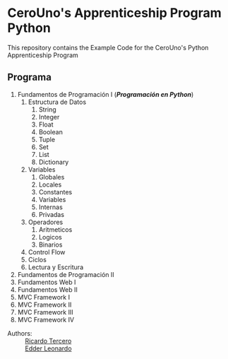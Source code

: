 # CeroUno's Apprenticeship Program Python
This repository contains the Example Code for the CeroUno's Python Apprenticeship Program 


## Programa
1. Fundamentos de Programación I (*__Programación en Python__*)
    1. Estructura de Datos
        1. String
        1. Integer
        1. Float
        1. Boolean
        1. Tuple
        1. Set
        1. List
        1. Dictionary
    1. Variables
        1. Globales
        1. Locales
        1. Constantes
        1. Variables
        1. Internas
        1. Privadas
    1. Operadores
        1. Aritmeticos
        1. Logicos
        1. Binarios
    1. Control Flow
    1. Ciclos
    1. Lectura y Escritura
1. Fundamentos de Programación II
1. Fundamentos Web I
1. Fundamentos Web II
1. MVC Framework I
1. MVC Framework II
1. MVC Framework III
1. MVC Framework IV 

<p>
    <dl>
        <dt>
            Authors:
        </dt>
        <dd>
            <a href="https://github.com/R3SWebDevelopment" target="_blank">
                Ricardo Tercero
            </a>
        </dd>
        <dd>
            <a href="https://github.com/edderleonardo" target="_blank">
                Edder Leonardo
            </a>
        </dd>
    </dl>
</p>

